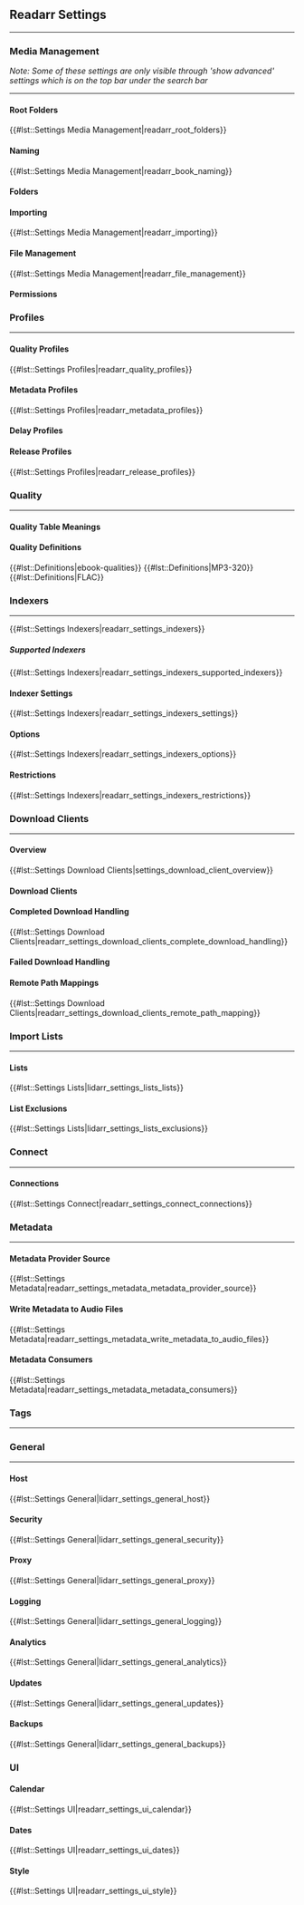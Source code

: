 ## Readarr Settings

-----

### Media Management

*Note: Some of these settings are only visible through 'show advanced'
settings which is on the top bar under the search bar*

-----

#### Root Folders

{{\#lst::Settings Media Management|readarr\_root\_folders}}

#### Naming

{{\#lst::Settings Media Management|readarr\_book\_naming}}

#### Folders

#### Importing

{{\#lst::Settings Media Management|readarr\_importing}}

#### File Management

{{\#lst::Settings Media Management|readarr\_file\_management}}

#### Permissions

### Profiles

-----

#### Quality Profiles

{{\#lst::Settings Profiles|readarr\_quality\_profiles}}

#### Metadata Profiles

{{\#lst::Settings Profiles|readarr\_metadata\_profiles}}

#### Delay Profiles

#### Release Profiles

{{\#lst::Settings Profiles|readarr\_release\_profiles}}

### Quality

-----

#### Quality Table Meanings

#### Quality Definitions

{{\#lst::Definitions|ebook-qualities}} {{\#lst::Definitions|MP3-320}}
{{\#lst::Definitions|FLAC}}

### Indexers

-----

{{\#lst::Settings Indexers|readarr\_settings\_indexers}}

##### Supported Indexers

{{\#lst::Settings
Indexers|readarr\_settings\_indexers\_supported\_indexers}}

#### Indexer Settings

{{\#lst::Settings Indexers|readarr\_settings\_indexers\_settings}}

#### Options

{{\#lst::Settings Indexers|readarr\_settings\_indexers\_options}}

#### Restrictions

{{\#lst::Settings Indexers|readarr\_settings\_indexers\_restrictions}}

### Download Clients

-----

#### Overview

{{\#lst::Settings Download
Clients|settings\_download\_client\_overview}}

#### Download Clients

#### Completed Download Handling

{{\#lst::Settings Download
Clients|readarr\_settings\_download\_clients\_complete\_download\_handling}}

#### Failed Download Handling

#### Remote Path Mappings

{{\#lst::Settings Download
Clients|readarr\_settings\_download\_clients\_remote\_path\_mapping}}

### Import Lists

-----

#### Lists

{{\#lst::Settings Lists|lidarr\_settings\_lists\_lists}}

#### List Exclusions

{{\#lst::Settings Lists|lidarr\_settings\_lists\_exclusions}}

### Connect

-----

#### Connections

{{\#lst::Settings Connect|readarr\_settings\_connect\_connections}}

### Metadata

-----

#### Metadata Provider Source

{{\#lst::Settings
Metadata|readarr\_settings\_metadata\_metadata\_provider\_source}}

#### Write Metadata to Audio Files

{{\#lst::Settings
Metadata|readarr\_settings\_metadata\_write\_metadata\_to\_audio\_files}}

#### Metadata Consumers

{{\#lst::Settings
Metadata|readarr\_settings\_metadata\_metadata\_consumers}}

### Tags

-----

### General

-----

#### Host

{{\#lst::Settings General|lidarr\_settings\_general\_host}}

#### Security

{{\#lst::Settings General|lidarr\_settings\_general\_security}}

#### Proxy

{{\#lst::Settings General|lidarr\_settings\_general\_proxy}}

#### Logging

{{\#lst::Settings General|lidarr\_settings\_general\_logging}}

#### Analytics

{{\#lst::Settings General|lidarr\_settings\_general\_analytics}}

#### Updates

{{\#lst::Settings General|lidarr\_settings\_general\_updates}}

#### Backups

{{\#lst::Settings General|lidarr\_settings\_general\_backups}}

### UI

#### Calendar

{{\#lst::Settings UI|readarr\_settings\_ui\_calendar}}

#### Dates

{{\#lst::Settings UI|readarr\_settings\_ui\_dates}}

#### Style

{{\#lst::Settings UI|readarr\_settings\_ui\_style}}
